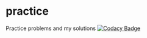 # practice
Practice problems and my solutions
[![Codacy Badge](https://api.codacy.com/project/badge/Grade/0a5447948ce649c794a877a9da210fb2)](https://app.codacy.com/app/bvisin/practice?utm_source=github.com&utm_medium=referral&utm_content=bvisin/practice&utm_campaign=Badge_Grade_Settings)
